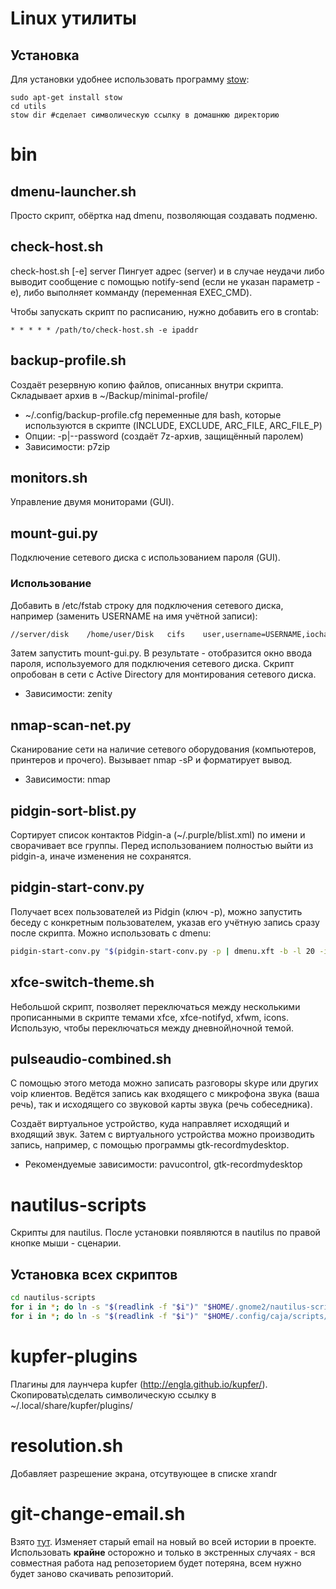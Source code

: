# Linux утилиты

## Установка
Для установки удобнее использовать программу
[stow](https://github.com/tierpod/dotfiles/wiki/stow):

```
sudo apt-get install stow
cd utils
stow dir #сделает символическую ссылку в домашнюю директорию
```

# bin

## dmenu-launcher.sh
Просто скрипт, обёртка над dmenu, позволяющая создавать подменю.

## check-host.sh
check-host.sh [-e] server
Пингует адрес (server) и в случае неудачи либо выводит сообщение с помощью
notify-send (если не указан параметр -e), либо выполняет комманду (переменная
EXEC_CMD).

Чтобы запускать скрипт по расписанию, нужно добавить его в crontab:

```
* * * * * /path/to/check-host.sh -e ipaddr
```

## backup-profile.sh
Создаёт резервную копию файлов, описанных внутри скрипта. Складывает архив в
~/Backup/minimal-profile/

* ~/.config/backup-profile.cfg переменные для bash, которые используются в
  скрипте (INCLUDE, EXCLUDE, ARC_FILE, ARC_FILE_P)
* Опции: -p|--password (создаёт 7z-архив, защищённый паролем)
* Зависимости: p7zip

## monitors.sh
Управление двумя мониторами (GUI).

## mount-gui.py
Подключение сетевого диска с использованием пароля (GUI).

### Использование
Добавить в /etc/fstab строку для подключения сетевого диска, например (заменить
USERNAME на имя учётной записи): 

```bash
//server/disk    /home/user/Disk   cifs    user,username=USERNAME,iocharset=utf8,noauto 0 0
```

Затем запустить mount-gui.py. В результате - отобразится окно ввода пароля,
используемого для подключения сетевого диска. Скрипт опробован в сети с Active
Directory для монтирования сетевого диска.

* Зависимости: zenity

## nmap-scan-net.py
Сканирование сети на наличие сетевого оборудования (компьютеров, принтеров и
прочего). Вызывает nmap -sP и форматирует вывод.

* Зависимости: nmap

## pidgin-sort-blist.py
Сортирует список контактов Pidgin-а (~/.purple/blist.xml) по имени и
сворачивает все группы. Перед использованием полностью выйти из pidgin-а, иначе
изменения не сохранятся.

## pidgin-start-conv.py
Получает всех пользователей из Pidgin (ключ -p), можно запустить беседу с
конкретным пользователем, указав его учётную запись сразу после скрипта. Можно
использовать с dmenu:

```bash
pidgin-start-conv.py "$(pidgin-start-conv.py -p | dmenu.xft -b -l 20 -i -fn 'UbuntuMono-12')"
```

## xfce-switch-theme.sh
Небольшой скрипт, позволяет переключаться между несколькими прописанными в
скрипте темами xfce, xfce-notifyd, xfwm, icons. Использую, чтобы переключаться
между дневной\ночной темой.

## pulseaudio-combined.sh
С помощью этого метода можно записать разговоры skype или других voip клиентов.
Ведётся запись как входящего с микрофона звука (ваша речь), так и исходящего со
звуковой карты звука (речь собеседника).

Создаёт виртуальное устройство, куда направляет исходящий и входящий звук.
Затем с виртуального устройства можно производить запись, например, с помощью
программы gtk-recordmydesktop.

* Рекомендуемые зависимости: pavucontrol, gtk-recordmydesktop

# nautilus-scripts
Скрипты для nautilus. После установки появляются в nautilus по правой кнопке
мыши - сценарии.

## Установка всех скриптов

```bash
cd nautilus-scripts
for i in *; do ln -s "$(readlink -f "$i")" "$HOME/.gnome2/nautilus-scripts/"; done # Ubuntu 12.04
for i in *; do ln -s "$(readlink -f "$i")" "$HOME/.config/caja/scripts/"; done # Linux Mate 13
```

# kupfer-plugins
Плагины для лаунчера kupfer (http://engla.github.io/kupfer/).
Скопировать\сделать символическую ссылку в ~/.local/share/kupfer/plugins/

# resolution.sh
Добавляет разрешение экрана, отсутвующее в списке xrandr

# git-change-email.sh
Взято [тут](https://help.github.com/articles/changing-author-info/). Изменяет старый
email на новый во всей истории в проекте. Использовать __крайне__ осторожно и только
в экстренных случаях - вся совместная работа над репозеторием будет потеряна, всем
нужно будет заново скачивать репозиторий.
